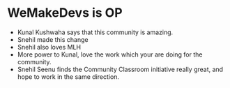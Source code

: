# WeMakeDevs is OP

- Kunal Kushwaha says that this community is amazing.
- Snehil made this change
- Snehil also loves MLH
- More power to Kunal, love the work which your are doing for the community.
- Snehil Seenu finds the Community Classroom initiative really great, and hope to work in the same direction.
